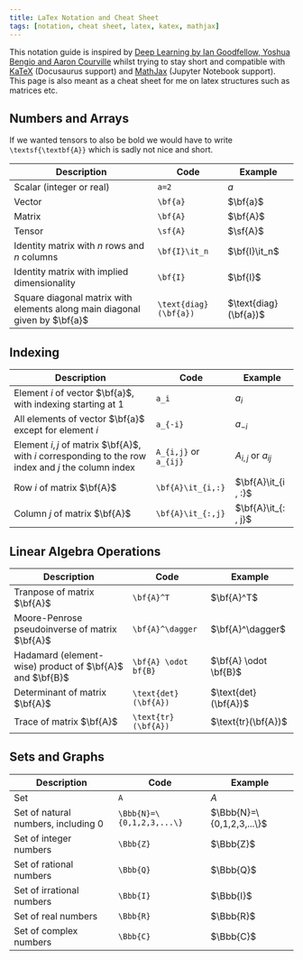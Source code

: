 ```yaml
---
title: LaTex Notation and Cheat Sheet
tags: [notation, cheat sheet, latex, katex, mathjax]
---
```



<!--- WARNING: THIS FILE WAS AUTOGENERATED! DO NOT EDIT! Instead, edit the notebook w/the location & name as this file.-->

This notation guide is inspired by [Deep Learning by Ian Goodfellow, Yoshua Bengio and Aaron Courville](https://www.deeplearningbook.org/) whilst trying to stay short and compatible with [KaTeX](https://katex.org/docs/supported.html#style-color-size-and-font) (Docusaurus support) and [MathJax](https://docs.mathjax.org/en/latest/input/tex/macros/index.html) (Jupyter Notebook support). This page is also meant as a cheat sheet for me on latex structures such as matrices etc.

## Numbers and Arrays

If we wanted tensors to also be bold we would have to write `\textsf{\textbf{A}}` which is sadly not nice and short.

| Description                                                                | Code           | Example               |
| -------------------------------------------------------------------------- | -------------- | --------------------- |
| Scalar (integer or real)                                                   | `a=2`          | $a$                   |
| Vector                                                                     | `\bf{a}`       | $\bf{a}$              |
| Matrix                                                                     | `\bf{A}`       | $\bf{A}$              |
| Tensor                                                                     | `\sf{A}`       | $\sf{A}$              |
| Identity matrix with $n$ rows and $n$ columns                              | `\bf{I}\it_n`  | $\bf{I}\it_n$         |
| Identity matrix with implied dimensionality                                | `\bf{I}`       | $\bf{I}$              |
| Square diagonal matrix with elements along main diagonal given by $\bf{a}$ | `\text{diag}(\bf{a})` | $\text{diag}(\bf{a})$ |

## Indexing
| Description                                                                                        | Code                  | Example               |
| -------------------------------------------------------------------------------------------------- | --------------------- | --------------------- |
| Element $i$ of vector $\bf{a}$, with indexing starting at 1                                        | `a_i`                 | $a_i$                 |
| All elements of vector $\bf{a}$ except for element $i$                                             | `a_{-i}`              | $a_{-i}$              |
| Element $i,j$ of matrix $\bf{A}$, with $i$ corresponding to the row index and $j$ the column index | `A_{i,j}` or `a_{ij}` | $A_{i,j}$ or $a_{ij}$ |
| Row $i$ of matrix $\bf{A}$                                                                         | `\bf{A}\it_{i,:}`     | $\bf{A}\it_{i , :}$   |
| Column $j$ of matrix $\bf{A}$                                                                      | `\bf{A}\it_{:,j}`     | $\bf{A}\it_{: , j}$   |

## Linear Algebra Operations

| Description                                              | Code                 | Example               |
| -------------------------------------------------------- | -------------------- | --------------------- |
| Tranpose of matrix $\bf{A}$                              | `\bf{A}^T`           | $\bf{A}^T$            |
| Moore-Penrose pseudoinverse of matrix $\bf{A}$           | `\bf{A}^\dagger`     | $\bf{A}^\dagger$      |
| Hadamard (element-wise) product of $\bf{A}$ and $\bf{B}$ | `\bf{A} \odot bf{B}` | $\bf{A} \odot \bf{B}$ |
| Determinant of matrix $\bf{A}$                           | `\text{det}(\bf{A})` | $\text{det}(\bf{A})$  |
| Trace of matrix $\bf{A}$                                 | `\text{tr}(\bf{A})`  | $\text{tr}(\bf{A})$   |


## Sets and Graphs

| Description                           | Code                      | Example                   |
| ------------------------------------- | ------------------------- | ------------------------- |
| Set                                   | `A`                       | $A$                       |
| Set of natural numbers, including $0$ | `\Bbb{N}=\{0,1,2,3,...\}` | $\Bbb{N}=\{0,1,2,3,...\}$ |
| Set of integer numbers                | `\Bbb{Z}`                 | $\Bbb{Z}$                 |
| Set of rational numbers               | `\Bbb{Q}`                 | $\Bbb{Q}$                 |
| Set of irrational numbers             | `\Bbb{I}`                 | $\Bbb{I}$                 |
| Set of real numbers                   | `\Bbb{R}`                 | $\Bbb{R}$                 |
| Set of complex numbers                | `\Bbb{C}`                 | $\Bbb{C}$                 |



